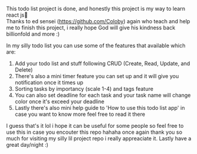 This todo list project is done, and honestly this project is my way to learn react js🧾 <br>
Thanks to ed sensei (https://github.com/Coloby) again who teach and help me to finish this project, i really hope God will give his kindness back billionfold and more :) <br>

In my silly todo list you can use some of the features that available which are:<br>
1. Add your todo list and stuff following CRUD (Create, Read, Update, and Delete) <br>
2. There's also a mini timer feature you can set up and it will give you notification once it times up <br>
3. Sorting tasks by importancy (scale 1-4) and tags feature <br>
4. You can also set deadline for each task and your task name will change color once it's exceed your deadline <br>
5. Lastly there's also mini help guide to 'How to use this todo list app' in case you want to know more feel free to read it there <br>

I guess that's it lol i hope it can be useful for some people so feel free to use this in case you encouter this repo hahaha once again thank you so much for visiting my silly lil project repo i really appreaciate it. Lastly have a great day/night :)